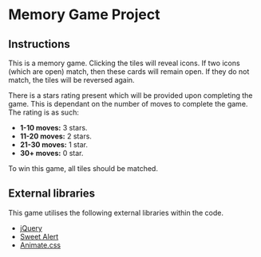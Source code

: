 # Memory Game Project

## Instructions

This is a memory game. Clicking the tiles will reveal icons. If two icons (which are open) match, then these cards will remain open. If they do not match, the tiles will be reversed again.

There is a stars rating present which will be provided upon completing the game. This is dependant on the number of moves to complete the game. The rating is as such:
* **1-10 moves:** 3 stars.
* **11-20 moves:** 2 stars.
* **21-30 moves:** 1 star.
* **30+ moves:** 0 star.

To win this game, all tiles should be matched.

## External libraries

This game utilises the following external libraries within the code.

* [jQuery](https://jquery.com)
* [Sweet Alert](https://sweetalert.js.org)
* [Animate.css](https://daneden.github.io/animate.css/)
